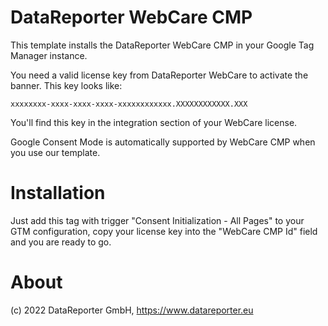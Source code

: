 # DataReporter WebCare CMP

This template installs the DataReporter WebCare CMP in your Google Tag Manager
instance.

You need a valid license key from DataReporter WebCare to activate the banner. This 
key looks like:

```
xxxxxxxx-xxxx-xxxx-xxxx-xxxxxxxxxxxx.XXXXXXXXXXXX.XXX
```

You'll find this key in the integration section of your WebCare license.

Google Consent Mode is automatically supported by WebCare CMP when you use our template.


# Installation

Just add this tag with trigger "Consent Initialization - All Pages" to your GTM configuration,
copy your license key into the "WebCare CMP Id" field and you are ready to go.


# About

(c) 2022 DataReporter GmbH, https://www.datareporter.eu


